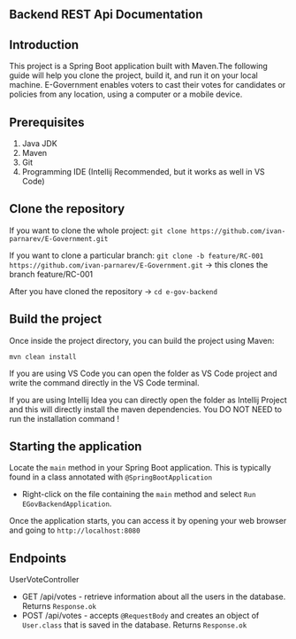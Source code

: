 
## Backend REST Api Documentation

## Introduction
This project is a Spring Boot application built with Maven.The following guide will help you clone the project, build it, and run it on your local machine.
E-Government enables voters to cast their votes for candidates or policies from any location, using a computer or a mobile device.

## Prerequisites
1. Java JDK
2. Maven
3. Git
4. Programming IDE (Intellij Recommended, but it works as well in VS Code)


## Clone the repository 
If you want to clone the whole project:
`git clone https://github.com/ivan-parnarev/E-Government.git`

If you want to clone a particular branch: 
`git clone -b feature/RC-001 https://github.com/ivan-parnarev/E-Government.git` -> this clones the branch feature/RC-001

After you have cloned the repository -> `cd e-gov-backend`
   
## Build the project 
Once inside the project directory, you can build the project using Maven:

`mvn clean install`

If you are using VS Code you can open the folder as VS Code project and write the command directly in the VS Code terminal.

If you are using Intellij Idea you can directly open the folder as Intellij Project and this will directly install the maven dependencies. You DO NOT NEED to run the installation command !

## Starting the application
Locate the `main` method in your Spring Boot application. This is typically found in a class annotated with `@SpringBootApplication`

- Right-click on the file containing the `main` method and select `Run EGovBackendApplication`.

Once the application starts, you can access it by opening your web browser and going to `http://localhost:8080` 

## Endpoints

 UserVoteController
- GET /api/votes - retrieve information about all the users in the database. Returns `Response.ok`
- POST /api/votes - accepts `@RequestBody` and creates an object of `User.class` that is saved in the database. Returns `Response.ok`